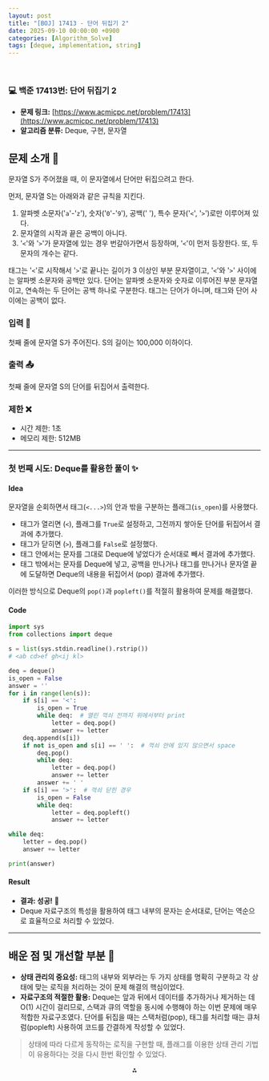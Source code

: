 ```yaml
---
layout: post
title: "[BOJ] 17413 - 단어 뒤집기 2"
date: 2025-09-10 00:00:00 +0900
categories: [Algorithm_Solve]
tags: [deque, implementation, string]
---
```


<br>

### 💻 백준 17413번: 단어 뒤집기 2

- **문제 링크:** [https://www.acmicpc.net/problem/17413](https://www.acmicpc.net/problem/17413)
- **알고리즘 분류:** Deque, 구현, 문자열

## 문제 소개 🧐

문자열 S가 주어졌을 때, 이 문자열에서 단어만 뒤집으려고 한다.

먼저, 문자열 S는 아래와과 같은 규칙을 지킨다.

1. 알파벳 소문자('`a`'-'`z`'), 숫자('`0`'-'`9`'), 공백(' '), 특수 문자('`<`', '`>`')로만 이루어져 있다.
2. 문자열의 시작과 끝은 공백이 아니다.
3. '`<`'와 '`>`'가 문자열에 있는 경우 번갈아가면서 등장하며, '`<`'이 먼저 등장한다. 또, 두 문자의 개수는 같다.

태그는 '`<`'로 시작해서 '`>`'로 끝나는 길이가 3 이상인 부분 문자열이고, '`<`'와 '`>`' 사이에는 알파벳 소문자와 공백만 있다. 단어는 알파벳 소문자와 숫자로 이루어진 부분 문자열이고, 연속하는 두 단어는 공백 하나로 구분한다. 태그는 단어가 아니며, 태그와 단어 사이에는 공백이 없다.

### 입력 📝

첫째 줄에 문자열 S가 주어진다. S의 길이는 100,000 이하이다.

### 출력 📤

첫째 줄에 문자열 S의 단어를 뒤집어서 출력한다.

### 제한 ❌

- 시간 제한: 1초
- 메모리 제한: 512MB

---

### 첫 번째 시도: Deque를 활용한 풀이 ✨

#### Idea

문자열을 순회하면서 태그(`<...>`)의 안과 밖을 구분하는 플래그(`is_open`)를 사용했다.

- 태그가 열리면 (`<`), 플래그를 `True`로 설정하고, 그전까지 쌓아둔 단어를 뒤집어서 결과에 추가했다.
- 태그가 닫히면 (`>`), 플래그를 `False`로 설정했다.
- 태그 안에서는 문자를 그대로 Deque에 넣었다가 순서대로 빼서 결과에 추가했다.
- 태그 밖에서는 문자를 Deque에 넣고, 공백을 만나거나 태그를 만나거나 문자열 끝에 도달하면 Deque의 내용을 뒤집어서 (pop) 결과에 추가했다.

이러한 방식으로 Deque의 `pop()`과 `popleft()`를 적절히 활용하여 문제를 해결했다.

#### Code

```python
import sys
from collections import deque

s = list(sys.stdin.readline().rstrip())
# <ab cd>ef gh<ij kl>

deq = deque()
is_open = False
answer = ''
for i in range(len(s)):
    if s[i] == '<':
        is_open = True
        while deq:  # 열린 꺽쇠 전까지 위에서부터 print
            letter = deq.pop()
            answer += letter
    deq.append(s[i])
    if not is_open and s[i] == ' ':  # 꺽쇠 안에 있지 않으면서 space
        deq.pop()
        while deq:
            letter = deq.pop()
            answer += letter
        answer += ' '
    if s[i] == '>':  # 꺽쇠 닫힌 경우
        is_open = False
        while deq:
            letter = deq.popleft()
            answer += letter

while deq:
    letter = deq.pop()
    answer += letter

print(answer)
```

#### Result

- **결과: 성공!** 🎉
- Deque 자료구조의 특성을 활용하여 태그 내부의 문자는 순서대로, 단어는 역순으로 효율적으로 처리할 수 있었다.

---

## 배운 점 및 개선할 부분 🤔

- **상태 관리의 중요성:** 태그의 내부와 외부라는 두 가지 상태를 명확히 구분하고 각 상태에 맞는 로직을 처리하는 것이 문제 해결의 핵심이었다.
- **자료구조의 적절한 활용:** Deque는 앞과 뒤에서 데이터를 추가하거나 제거하는 데 O(1) 시간이 걸리므로, 스택과 큐의 역할을 동시에 수행해야 하는 이번 문제에 매우 적합한 자료구조였다. 단어를 뒤집을 때는 스택처럼(pop), 태그를 처리할 때는 큐처럼(popleft) 사용하여 코드를 간결하게 작성할 수 있었다.

> 상태에 따라 다르게 동작하는 로직을 구현할 때, 플래그를 이용한 상태 관리 기법이 유용하다는 것을 다시 한번 확인할 수 있었다.

<div style="text-align: center">⁂</div>
